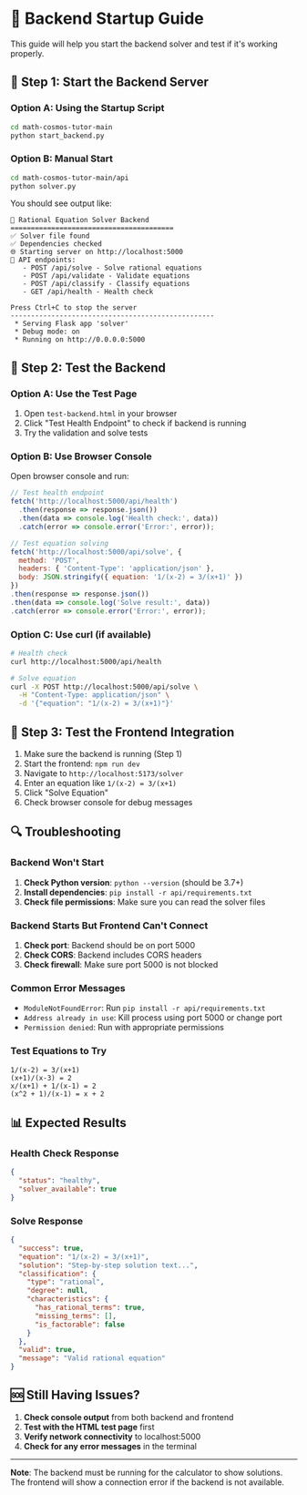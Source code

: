 # 🚀 Backend Startup Guide

This guide will help you start the backend solver and test if it's working properly.

## 🔧 Step 1: Start the Backend Server

### Option A: Using the Startup Script
```bash
cd math-cosmos-tutor-main
python start_backend.py
```

### Option B: Manual Start
```bash
cd math-cosmos-tutor-main/api
python solver.py
```

You should see output like:
```
🔬 Rational Equation Solver Backend
========================================
✅ Solver file found
✅ Dependencies checked
🌐 Starting server on http://localhost:5000
📝 API endpoints:
   - POST /api/solve - Solve rational equations
   - POST /api/validate - Validate equations
   - POST /api/classify - Classify equations
   - GET /api/health - Health check

Press Ctrl+C to stop the server
--------------------------------------------------
 * Serving Flask app 'solver'
 * Debug mode: on
 * Running on http://0.0.0.0:5000
```

## 🧪 Step 2: Test the Backend

### Option A: Use the Test Page
1. Open `test-backend.html` in your browser
2. Click "Test Health Endpoint" to check if backend is running
3. Try the validation and solve tests

### Option B: Use Browser Console
Open browser console and run:
```javascript
// Test health endpoint
fetch('http://localhost:5000/api/health')
  .then(response => response.json())
  .then(data => console.log('Health check:', data))
  .catch(error => console.error('Error:', error));

// Test equation solving
fetch('http://localhost:5000/api/solve', {
  method: 'POST',
  headers: { 'Content-Type': 'application/json' },
  body: JSON.stringify({ equation: '1/(x-2) = 3/(x+1)' })
})
.then(response => response.json())
.then(data => console.log('Solve result:', data))
.catch(error => console.error('Error:', error));
```

### Option C: Use curl (if available)
```bash
# Health check
curl http://localhost:5000/api/health

# Solve equation
curl -X POST http://localhost:5000/api/solve \
  -H "Content-Type: application/json" \
  -d '{"equation": "1/(x-2) = 3/(x+1)"}'
```

## 🎯 Step 3: Test the Frontend Integration

1. Make sure the backend is running (Step 1)
2. Start the frontend: `npm run dev`
3. Navigate to `http://localhost:5173/solver`
4. Enter an equation like `1/(x-2) = 3/(x+1)`
5. Click "Solve Equation"
6. Check browser console for debug messages

## 🔍 Troubleshooting

### Backend Won't Start
1. **Check Python version**: `python --version` (should be 3.7+)
2. **Install dependencies**: `pip install -r api/requirements.txt`
3. **Check file permissions**: Make sure you can read the solver files

### Backend Starts But Frontend Can't Connect
1. **Check port**: Backend should be on port 5000
2. **Check CORS**: Backend includes CORS headers
3. **Check firewall**: Make sure port 5000 is not blocked

### Common Error Messages
- `ModuleNotFoundError`: Run `pip install -r api/requirements.txt`
- `Address already in use`: Kill process using port 5000 or change port
- `Permission denied`: Run with appropriate permissions

### Test Equations to Try
```
1/(x-2) = 3/(x+1)
(x+1)/(x-3) = 2
x/(x+1) + 1/(x-1) = 2
(x^2 + 1)/(x-1) = x + 2
```

## 📊 Expected Results

### Health Check Response
```json
{
  "status": "healthy",
  "solver_available": true
}
```

### Solve Response
```json
{
  "success": true,
  "equation": "1/(x-2) = 3/(x+1)",
  "solution": "Step-by-step solution text...",
  "classification": {
    "type": "rational",
    "degree": null,
    "characteristics": {
      "has_rational_terms": true,
      "missing_terms": [],
      "is_factorable": false
    }
  },
  "valid": true,
  "message": "Valid rational equation"
}
```

## 🆘 Still Having Issues?

1. **Check console output** from both backend and frontend
2. **Test with the HTML test page** first
3. **Verify network connectivity** to localhost:5000
4. **Check for any error messages** in the terminal

---

**Note**: The backend must be running for the calculator to show solutions. The frontend will show a connection error if the backend is not available. 